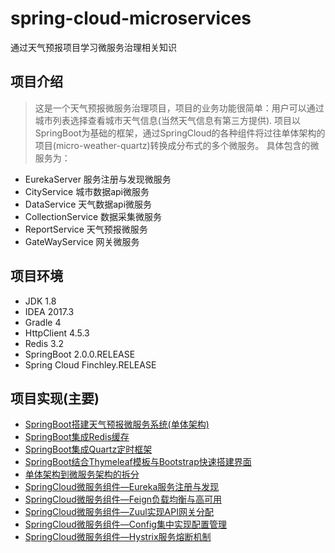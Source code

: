 # spring-cloud-microservices 
通过天气预报项目学习微服务治理相关知识

## 项目介绍
> 这是一个天气预报微服务治理项目，项目的业务功能很简单：用户可以通过城市列表选择查看城市天气信息(当然天气信息有第三方提供).
项目以SpringBoot为基础的框架，通过SpringCloud的各种组件将过往单体架构的项目(micro-weather-quartz)转换成分布式的多个微服务。
具体包含的微服务为：
* EurekaServer 服务注册与发现微服务
* CityService 城市数据api微服务
* DataService 天气数据api微服务
* CollectionService 数据采集微服务
* ReportService 天气预报微服务
* GateWayService 网关微服务

## 项目环境
* JDK 1.8
* IDEA 2017.3
* Gradle 4
* HttpClient 4.5.3
* Redis 3.2
* SpringBoot 2.0.0.RELEASE
* Spring Cloud Finchley.RELEASE

## 项目实现(主要)
* [SpringBoot搭建天气预报微服务系统(单体架构)](https://blog.csdn.net/qq_33764491/article/details/80136045)
* [SpringBoot集成Redis缓存](https://blog.csdn.net/qq_33764491/article/details/80137711)
* [SpringBoot集成Quartz定时框架](https://blog.csdn.net/qq_33764491/article/details/80137965)
* [SpringBoot结合Thymeleaf模板与Bootstrap快速搭建界面](https://blog.csdn.net/qq_33764491/article/details/80490231)
* [单体架构到微服务架构的拆分](https://blog.csdn.net/qq_33764491/article/details/80795504)
* [SpringCloud微服务组件—Eureka服务注册与发现](https://blog.csdn.net/qq_33764491/article/details/81266407)
* [SpringCloud微服务组件—Feign负载均衡与高可用]()
* [SpringCloud微服务组件—Zuul实现API网关分配]()
* [SpringCloud微服务组件—Config集中实现配置管理]()
* [SpringCloud微服务组件—Hystrix服务熔断机制]()



